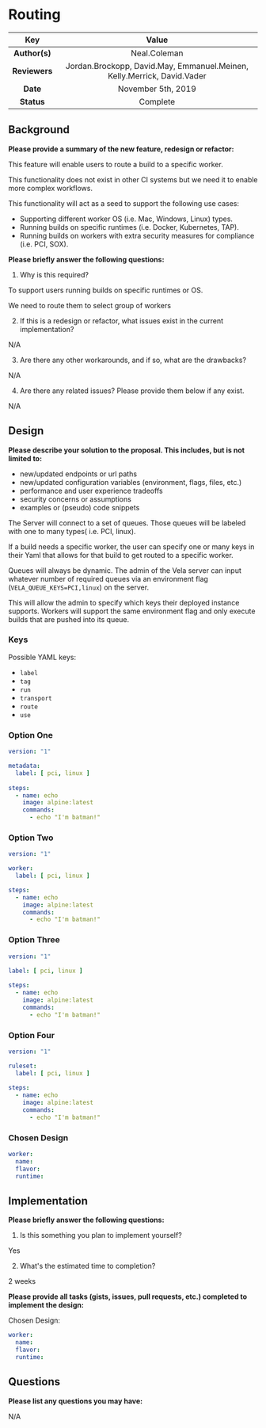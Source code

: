 # Routing

<!--
The name of this markdown file should:

1. Short and contain no more then 30 characters

2. Contain the date of submission in MM-DD format

3. Clearly state what the proposal is being submitted for
-->

| Key           | Value                                                                   |
| :-----------: | :---------------------------------------------------------------------: |
| **Author(s)** | Neal.Coleman                                                            |
| **Reviewers** | Jordan.Brockopp, David.May, Emmanuel.Meinen, Kelly.Merrick, David.Vader |
| **Date**      | November 5th, 2019                                                      |
| **Status**    | Complete                                                                |

<!--
If you're already working with someone, please add them to the proper author/reviewer category.

If not, please leave the reviewer category empty and someone from the Vela team will assign it to themself.

Here is a brief explanation of the different proposal statuses:

1. Reviewed: The proposal is currently under review or has been reviewed.

2. Accepted: The proposal has been accepted and is ready for implementation.

3. In Progress: An accepted proposal is being implemented by actual work.

NOTE: The design is subject to change during this phase.

4. Cancelled: While or before implementation the proposal was cancelled.

NOTE: This can happen for a multitude of reasons.

5. Complete: This feature/change is implemented.
-->

## Background

<!--
This section is intended to describe the new feature, redesign or refactor.
-->

**Please provide a summary of the new feature, redesign or refactor:**

<!--
Provide your description here.
-->

This feature will enable users to route a build to a specific worker.

This functionality does not exist in other CI systems but we need it to enable more complex workflows.

This functionality will act as a seed to support the following use cases:

* Supporting different worker OS (i.e. Mac, Windows, Linux) types.
* Running builds on specific runtimes (i.e. Docker, Kubernetes, TAP).
* Running builds on workers with extra security measures for compliance (i.e. PCI, SOX).

**Please briefly answer the following questions:**

1. Why is this required?

<!-- Answer here -->

To support users running builds on specific runtimes or OS.

We need to route them to select group of workers

2. If this is a redesign or refactor, what issues exist in the current implementation?

<!-- Answer here -->

N/A

3. Are there any other workarounds, and if so, what are the drawbacks?

<!-- Answer here -->

N/A

4. Are there any related issues? Please provide them below if any exist.

<!-- Answer here -->

N/A

## Design

<!--
This section is intended to explain the solution design for the proposal.

NOTE: If there are no current plans for a solution, please leave this section blank.
-->

**Please describe your solution to the proposal. This includes, but is not limited to:**

* new/updated endpoints or url paths
* new/updated configuration variables (environment, flags, files, etc.)
* performance and user experience tradeoffs
* security concerns or assumptions
* examples or (pseudo) code snippets

<!-- Answer here -->

The Server will connect to a set of queues. Those queues will be labeled with one to many types( i.e. PCI, linux).

If a build needs a specific worker, the user can specify one or many keys in their Yaml that allows for that build to get routed to a specific worker.

Queues will always be dynamic. The admin of the Vela server can input whatever number of required queues via an environment flag (`VELA_QUEUE_KEYS=PCI,linux`) on the server.

This will allow the admin to specify which keys their deployed instance supports. Workers will support the same environment flag and only execute builds that are pushed into its queue.

### Keys

Possible YAML keys:

* `label`
* `tag`
* `run`
* `transport`
* `route`
* `use`

### Option One

```yaml
version: "1"

metadata:
  label: [ pci, linux ]
  
steps:
  - name: echo
    image: alpine:latest
    commands:
      - echo "I'm batman!"
```

### Option Two

```yaml
version: "1"

worker:
  label: [ pci, linux ]

steps:
  - name: echo
    image: alpine:latest
    commands:
      - echo "I'm batman!"
```

### Option Three

```yaml
version: "1"

label: [ pci, linux ]
  
steps:
  - name: echo
    image: alpine:latest
    commands:
      - echo "I'm batman!"
```

### Option Four

```yaml
version: "1"

ruleset:
  label: [ pci, linux ]
  
steps:
  - name: echo
    image: alpine:latest
    commands:
      - echo "I'm batman!"
```

### Chosen Design

```yaml
worker:
  name: 
  flavor:
  runtime:
```

## Implementation

<!--
This section is intended to explain how the solution will be implemented for the proposal.

NOTE: If there are no current plans for implementation, please leave this section blank.
-->

**Please briefly answer the following questions:**

1. Is this something you plan to implement yourself?

<!-- Answer here -->

Yes

2. What's the estimated time to completion?

<!-- Answer here -->

2 weeks

**Please provide all tasks (gists, issues, pull requests, etc.) completed to implement the design:**

<!-- Answer here -->

Chosen Design:

```yaml
worker:
  name: 
  flavor:
  runtime:
```

## Questions

**Please list any questions you may have:**

<!-- Answer here -->

N/A
